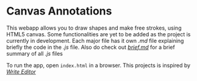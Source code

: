 <!--GTG-->
# Canvas Annotations
This webapp allows you to draw shapes and make free strokes, using HTML5 canvas. Some functionalities are yet to be added as the project is currently in development. Each major file has it own *.md* file explaining briefly the code in the *.js* file. Also do check out *<a href="./brief.md" >brief.md</a>* for a brief summary of all *.js* files

To run the app, open `index.html` in a browser.
This projects is inspired by *[Write Editor](https://www.styluslabs.com/ "stylus labs")*
<!--TYJC-->
